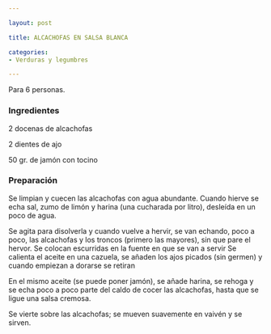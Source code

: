 ```yaml
---

layout: post

title: ALCACHOFAS EN SALSA BLANCA

categories:
- Verduras y legumbres

---
```


Para 6 personas.

<h3>Ingredientes</h3>

2 docenas de alcachofas

2 dientes de ajo

50 gr. de jamón con tocino

<h3>Preparación</h3>

Se limpian y cuecen las alcachofas con agua abundante. Cuando hierve se echa sal, zumo de limón y harina (una cucharada por litro), desleída en un poco de agua.

Se agita para disolverla y cuando vuelve a hervir, se van echando, poco a poco, las alcachofas y los troncos (primero las mayores), sin que pare el hervor. Se colocan escurridas en la fuente en que se van a servir Se calienta el aceite en una cazuela, se añaden los ajos picados (sin germen) y cuando empiezan a dorarse se retiran

En el mismo aceite (se puede poner jamón), se añade harina, se rehoga y se echa poco a poco parte del caldo de cocer las alcachofas, hasta que se ligue una salsa cremosa.

Se vierte sobre las alcachofas; se mueven suavemente en vaivén y se sirven.